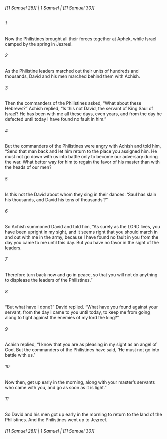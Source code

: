 ###### [[1 Samuel 28]] | 1 Samuel | [[1 Samuel 30]]

###### 1
Now the Philistines brought all their forces together at Aphek, while Israel camped by the spring in Jezreel.
###### 2
As the Philistine leaders marched out their units of hundreds and thousands, David and his men marched behind them with Achish.
###### 3
Then the commanders of the Philistines asked, “What about these Hebrews?” Achish replied, “Is this not David, the servant of King Saul of Israel? He has been with me all these days, even years, and from the day he defected until today I have found no fault in him.”
###### 4
But the commanders of the Philistines were angry with Achish and told him, “Send that man back and let him return to the place you assigned him. He must not go down with us into battle only to become our adversary during the war. What better way for him to regain the favor of his master than with the heads of our men?
###### 5
Is this not the David about whom they sing in their dances: ‘Saul has slain his thousands, and David his tens of thousands’?”
###### 6
So Achish summoned David and told him, “As surely as the LORD lives, you have been upright in my sight, and it seems right that you should march in and out with me in the army, because I have found no fault in you from the day you came to me until this day. But you have no favor in the sight of the leaders.
###### 7
Therefore turn back now and go in peace, so that you will not do anything to displease the leaders of the Philistines.”
###### 8
“But what have I done?” David replied. “What have you found against your servant, from the day I came to you until today, to keep me from going along to fight against the enemies of my lord the king?”
###### 9
Achish replied, “I know that you are as pleasing in my sight as an angel of God. But the commanders of the Philistines have said, ‘He must not go into battle with us.’
###### 10
Now then, get up early in the morning, along with your master’s servants who came with you, and go as soon as it is light.”
###### 11
So David and his men got up early in the morning to return to the land of the Philistines. And the Philistines went up to Jezreel.

###### [[1 Samuel 28]] | 1 Samuel | [[1 Samuel 30]]
